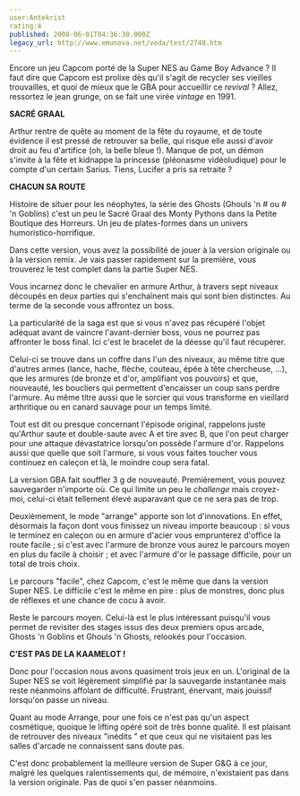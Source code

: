 ```yaml
---
user:Antekrist
rating:4
published: 2008-06-01T04:36:30.000Z
legacy_url: http://www.emunova.net/veda/test/2748.htm
---
```

Encore un jeu Capcom porté de la Super NES au Game Boy Advance ? Il faut dire que Capcom est prolixe dès qu'il s'agit de recycler ses vieilles trouvailles, et quoi de mieux que le GBA pour accueillir ce _revival_ ? Allez, ressortez le jean grunge, on se fait une virée _vintage_ en 1991\.  

  

**SACRÉ GRAAL**  

Arthur rentre de quête au moment de la fête du royaume, et de toute évidence il est pressé de retrouver sa belle, qui risque elle aussi d'avoir droit au feu d'artifice (oh, la belle bleue !). Manque de pot, un démon s'invite à la fête et kidnappe la princesse (pléonasme vidéoludique) pour le compte d'un certain Sarius. Tiens, Lucifer a pris sa retraite ?  

  

**CHACUN SA ROUTE**  

Histoire de situer pour les néophytes, la série des Ghosts (Ghouls 'n \# ou \# 'n Goblins) c'est un peu le Sacré Graal des Monty Pythons dans la Petite Boutique des Horreurs. Un jeu de plates-formes dans un univers humoristico-horrifique.  

Dans cette version, vous avez la possibilité de jouer à la version originale ou à la version remix. Je vais passer rapidement sur la première, vous trouverez le test complet dans la partie Super NES.  

Vous incarnez donc le chevalier en armure Arthur, à travers sept niveaux découpés en deux parties qui s'enchaînent mais qui sont bien distinctes. Au terme de la seconde vous affrontez un boss.  

La particularité de la saga est que si vous n'avez pas récupéré l'objet adéquat avant de vaincre l'avant-dernier boss, vous ne pourrez pas affronter le boss final. Ici c'est le bracelet de la déesse qu'il faut récupérer.  

Celui-ci se trouve dans un coffre dans l'un des niveaux, au même titre que d'autres armes (lance, hache, flèche, couteau, épée à tête chercheuse, ...), que les armures (de bronze et d'or, amplifiant vos pouvoirs) et que, nouveauté, les boucliers qui permettent d'encaisser un coup sans perdre l'armure. Au même titre aussi que le sorcier qui vous transforme en vieillard arthritique ou en canard sauvage pour un temps limité.  

Tout est dit ou presque concernant l'épisode original, rappelons juste qu'Arthur saute et double-saute avec A et tire avec B, que l'on peut charger pour une attaque dévastatrice lorsqu'on possède l'armure d'or. Rappelons aussi que quelle que soit l'armure, si vous vous faites toucher vous continuez en caleçon et là, le moindre coup sera fatal.  

  

La version GBA fait souffler 3 g de nouveauté. Premièrement, vous pouvez sauvegarder n'importe où. Ce qui limite un peu le _challenge_ mais croyez-moi, celui-ci était tellement élevé auparavant que ce ne sera pas de trop.  

Deuxièmement, le mode "arrange" apporte son lot d'innovations. En effet, désormais la façon dont vous finissez un niveau importe beaucoup : si vous le terminez en caleçon ou en armure d'acier vous emprunterez d'office la route facile ; si c'est avec l'armure de bronze vous aurez le parcours moyen en plus du facile à choisir ; et avec l'armure d'or le passage difficile, pour un total de trois choix.  

Le parcours "facile", chez Capcom, c'est le même que dans la version Super NES. Le difficile c'est le même en pire : plus de monstres, donc plus de réflexes et une chance de cocu à avoir.  

Reste le parcours moyen. Celui-là est le plus intéressant puisqu'il vous permet de revisiter des stages issus des deux premiers opus arcade, Ghosts 'n Goblins et Ghouls 'n Ghosts, relookés pour l'occasion.  

  

**C'EST PAS DE LA KAAMELOT !**  

Donc pour l'occasion nous avons quasiment trois jeux en un. L'original de la Super NES se voit légèrement simplifié par la sauvegarde instantanée mais reste néanmoins affolant de difficulté. Frustrant, énervant, mais jouissif lorsqu'on passe un niveau.  

Quant au mode Arrange, pour une fois ce n'est pas qu'un aspect cosmétique, quoique le lifting opéré soit de très bonne qualité. Il est plaisant de retrouver des niveaux "inédits " et que ceux qui ne visitaient pas les salles d'arcade ne connaissent sans doute pas.  

  

C'est donc probablement la meilleure version de Super G&G à ce jour, malgré les quelques ralentissements qui, de mémoire, n'existaient pas dans la version originale. Pas de quoi s'en passer néanmoins.